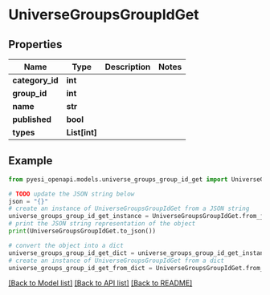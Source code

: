# UniverseGroupsGroupIdGet


## Properties

Name | Type | Description | Notes
------------ | ------------- | ------------- | -------------
**category_id** | **int** |  | 
**group_id** | **int** |  | 
**name** | **str** |  | 
**published** | **bool** |  | 
**types** | **List[int]** |  | 

## Example

```python
from pyesi_openapi.models.universe_groups_group_id_get import UniverseGroupsGroupIdGet

# TODO update the JSON string below
json = "{}"
# create an instance of UniverseGroupsGroupIdGet from a JSON string
universe_groups_group_id_get_instance = UniverseGroupsGroupIdGet.from_json(json)
# print the JSON string representation of the object
print(UniverseGroupsGroupIdGet.to_json())

# convert the object into a dict
universe_groups_group_id_get_dict = universe_groups_group_id_get_instance.to_dict()
# create an instance of UniverseGroupsGroupIdGet from a dict
universe_groups_group_id_get_from_dict = UniverseGroupsGroupIdGet.from_dict(universe_groups_group_id_get_dict)
```
[[Back to Model list]](../README.md#documentation-for-models) [[Back to API list]](../README.md#documentation-for-api-endpoints) [[Back to README]](../README.md)


